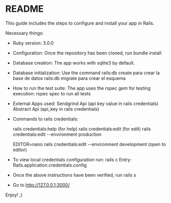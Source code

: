 # README

This guide includes the steps to configure and install your app in Rails.

Necessary things:

* Ruby version: 3.0.0

* Configuration: Once the repository has been cloned, run
    bundle install

* Database creation: 
    The app works with sqlite3 by default.

* Database initialization:
    Use the command
      rails:db create para crear la base de datos
      rails:db migrate para crear el esquema

* How to run the test suite:
    The app uses the rspec gem for testing execution:
     rspec spec to run all tests

* External Apps used:
    Sendgrind Api (api key value in rails credentials)
    Abstract Api (api_key in rails credentials)

* Commands to rails credentials: 

  rails credentials:help (for help)
  rails credentials:edit (for edit)
  rails credentials:edit --environment production

  EDITOR=nano rails credentials:edit --environment development (open to editor)

* To view local credentials configuration run:
    rails c 
    Entry: Rails.application.credentials.config

* Once the above instructions have been verified, run rails s 

* Go to http://127.0.0.1:3000/

 Enjoy! ;)

  